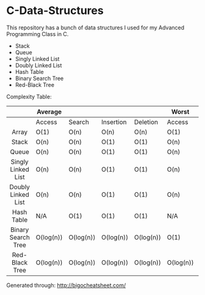 # C-Data-Structures

This repository has a bunch of data structures I used for my Advanced Programming Class in C.

- Stack
- Queue
- Singly Linked List
- Doubly Linked List
- Hash Table
- Binary Search Tree
- Red-Black Tree

Complexity Table:

|                    | Average   |           |           |           | Worst     |           |           |           |
|:------------------:|-----------|-----------|-----------|-----------|-----------|-----------|-----------|-----------|
|                    | Access    | Search    | Insertion | Deletion  | Access    | Search    | Insertion | Deletion  |
| Array              |    O(1)   |    O(n)   |    O(n)   |    O(n)   |    O(1)   |    O(n)   |    O(n)   |    O(n)   |
| Stack              |    O(n)   |    O(n)   |    O(1)   |    O(1)   |    O(n)   |    O(n)   |    O(1)   |    O(1)   |
| Queue              |    O(n)   |    O(n)   |    O(1)   |    O(1)   |    O(n)   |    O(n)   |    O(1)   |    O(1)   |
| Singly Linked List |    O(n)   |    O(n)   |    O(1)   |    O(1)   |    O(n)   |    O(n)   |    O(1)   |    O(1)   |
| Doubly Linked List |    O(n)   |    O(n)   |    O(1)   |    O(1)   |    O(n)   |    O(n)   |    O(1)   |    O(1)   |
| Hash Table         |    N/A    |    O(1)   |    O(1)   |    O(1)   |    N/A    |    O(n)   |    O(n)   |    O(n)   |
| Binary Search Tree | O(log(n)) | O(log(n)) | O(log(n)) | O(log(n)) |    O(1)   |    O(1)   |    O(1)   |    O(1)   |
| Red-Black Tree     | O(log(n)) | O(log(n)) | O(log(n)) | O(log(n)) | O(log(n)) | O(log(n)) | O(log(n)) | O(log(n)) |


Generated through: http://bigocheatsheet.com/